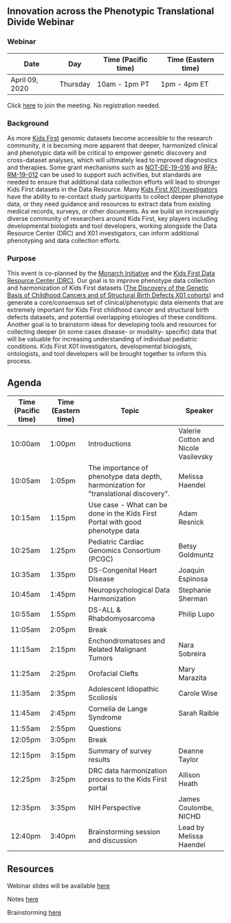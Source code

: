 
## Innovation across the Phenotypic Translational Divide Webinar

### Webinar 

Date | Day | Time (Pacific time) | Time (Eastern time)
-- | -- | -- | --
April 09, 2020 | Thursday | 10am - 1pm PT | 1pm - 4pm ET 

Click [here](https://nih.webex.com/webappng/sites/nih/meeting/info/157352692013890345?MTID=m8d781799d0c41672d57778a1144c9a22) to join the meeting. No registration needed.  


### Background

As more [Kids First](https://kidsfirstdrc.org/) genomic datasets become accessible to the research community, it is becoming more apparent that deeper, harmonized clinical and phenotypic data will be critical to empower genetic discovery and cross-dataset analyses, which will ultimately lead to improved diagnostics and therapies. 
Some grant mechanisms such as [NOT-DE-19-016](https://grants.nih.gov/grants/guide/notice-files/NOT-DE-19-016.html) and [RFA-RM-19-012](https://grants.nih.gov/grants/guide/rfa-files/RFA-RM-19-012.html) can be used to support such activities, but standards are needed to ensure that additional data collection efforts will lead to stronger Kids First datasets in the Data Resource. Many [Kids First X01 investigators](https://commonfund.nih.gov/kidsfirst/x01projects) have the ability to re-contact study participants to collect deeper phenotype data, or they need guidance and resources to extract data from existing medical records, surveys, or other documents. As we build an increasingly diverse community of researchers around Kids First, key players including developmental biologists and tool developers, working alongside the Data Resource Center (DRC) and X01 investigators, can inform additional phenotyping and data collection efforts. 

### Purpose

This event is co-planned by the [Monarch Initiative](https://monarchinitiative.org/) and the [Kids First Data Resource Center (DRC)](https://kidsfirstdrc.org/). Our goal is to improve phenotype data collection and harmonization of Kids First datasets ([The Discovery of the Genetic Basis of Childhood Cancers and of Structural Birth Defects X01 cohorts](https://commonfund.nih.gov/kidsfirst/x01projects)) and generate a core/consensus set of clinical/phenotypic data elements that are extremely important for Kids First childhood cancer and structural birth defects datasets, and potential overlapping etiologies of these conditions. Another goal is to brainstorm ideas for developing tools and resources for collecting deeper (in some cases disease- or modality- specific) data that will be valuable for increasing understanding of individual pediatric conditions. Kids First X01 investigators, developmental biologists, ontologists, and tool developers will be brought together to inform this process.  

## Agenda

Time (Pacific time) | Time (Eastern time) | Topic | Speaker
-- | -- | -- | -- 
10:00am | 1:00pm | Introductions | Valerie Cotton and Nicole Vasilevsky
10:05am | 1:05pm | The importance of phenotype data depth, harmonization for "translational discovery". | Melissa Haendel
10:15am | 1:15pm | Use case - What can be done in the Kids First Portal with good phenotype data | Adam Resnick
10:25am | 1:25pm | Pediatric Cardiac Genomics Consortium (PCGC) | Betsy Goldmuntz
10:35am | 1:35pm | DS-Congenital Heart Disease | Joaquin Espinosa
10:45am | 1:45pm | Neuropsychological Data Harmonization | Stephanie Sherman
10:55am | 1:55pm | DS-ALL & Rhabdomyosarcoma | Philip Lupo
11:05am | 2:05pm | Break 
11:15am | 2:15pm | Enchondromatoses and Related Malignant Tumors | Nara Sobreira
11:25am | 2:25pm | Orofacial Clefts | Mary Marazita
11:35am | 2:35pm | Adolescent Idiopathic Scoliosis | Carole Wise
11:45am | 2:45pm | Cornelia de Lange Syndrome | Sarah Raible
11:55am | 2:55pm | Questions
12:05pm | 3:05pm | Break
12:15pm | 3:15pm | Summary of survey results | Deanne Taylor
12:25pm | 3:25pm | DRC data harmonization process to the Kids First portal | Allison Heath
12:35pm | 3:35pm | NIH Perspective | James Coulombe, NICHD
12:40pm | 3:40pm | Brainstorming session and discussion | Lead by Melissa Haendel

## Resources

Webinar slides will be available [here](https://docs.google.com/presentation/d/1rJh6IQcVoPbSHOzZpxq7rC4qkU-VDx4d9XMu0F0udYI/edit#slide=id.p)  

Notes [here](https://docs.google.com/document/d/1BzBhIZARojcluwr_8UI5vdGlHbdMvRt2gFFmCWxLX9U/edit)  

Brainstorming [here](https://dotstorming.com/b/5e8e6215fab67d050a6064fb)  






